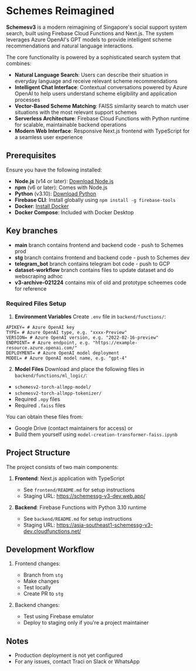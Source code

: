 # Schemes Reimagined

**Schemesv3** is a modern reimagining of Singapore's social support system search, built using Firebase Cloud Functions and Next.js. The system leverages Azure OpenAI's GPT models to provide intelligent scheme recommendations and natural language interactions.

The core functionality is powered by a sophisticated search system that combines:
- **Natural Language Search**: Users can describe their situation in everyday language and receive relevant scheme recommendations
- **Intelligent Chat Interface**: Contextual conversations powered by Azure OpenAI to help users understand scheme eligibility and application processes
- **Vector-Based Scheme Matching**: FAISS similarity search to match user situations with the most relevant support schemes
- **Serverless Architecture**: Firebase Cloud Functions with Python runtime for scalable, maintainable backend operations
- **Modern Web Interface**: Responsive Next.js frontend with TypeScript for a seamless user experience

## Prerequisites

Ensure you have the following installed:
- **Node.js** (v14 or later): [Download Node.js](https://nodejs.org/)
- **npm** (v6 or later): Comes with Node.js
- **Python** (v3.10): [Download Python](https://www.python.org/downloads/)
- **Firebase CLI**: Install globally using `npm install -g firebase-tools`
- **Docker**: [Install Docker](https://docs.docker.com/get-docker/)
- **Docker Compose**: Included with Docker Desktop

## Key branches
- **main** branch contains frontend and backend code - push to Schemes prod
- **stg** branch contains frontend and backend code - push to Schemes dev
- **telegram_bot** branch contains telegram bot code - push to GCP
- **dataset-workflow** branch contains files to update dataset and do webscraping adhoc
- **v3-archive-021224** contains mix of old and prototype scheemes code for reference

### Required Files Setup

1. **Environment Variables**
Create `.env` file in `backend/functions/`:
```shell
APIKEY= # Azure OpenAI key
TYPE= # Azure OpenAI type, e.g. "xxxx-Preview"
VERSION= # Azure OpenAI version, e.g. "2022-02-16-preview"
ENDPOINT= # Azure endpoint, e.g. "https://example-resource.azure.openai.com/"
DEPLOYMENT= # Azure OpenAI model deployment
MODEL= # Azure OpenAI model name, e.g. "gpt-4"
```

2. **Model Files**
Download and place the following files in `backend/functions/ml_logic/`:
- `schemesv2-torch-allmpp-model/`
- `schemesv2-torch-allmpp-tokenizer/`
- Required `.npy` files
- Required `.faiss` files

You can obtain these files from:
- Google Drive (contact maintainers for access) or
- Build them yourself using `model-creation-transformer-faiss.ipynb`

## Project Structure

The project consists of two main components:

1. **Frontend**: Next.js application with TypeScript
   - See `frontend/README.md` for setup instructions
   - Staging URL: https://schemessg-v3-dev.web.app/

2. **Backend**: Firebase Functions with Python 3.10 runtime
   - See `backend/README.md` for setup instructions
   - Staging URL: https://asia-southeast1-schemessg-v3-dev.cloudfunctions.net/

## Development Workflow

1. Frontend changes:
   - Branch from `stg`
   - Make changes
   - Test locally
   - Create PR to `stg`

2. Backend changes:
   - Test using Firebase emulator
   - Deploy to staging only if you're a project maintainer

## Notes
- Production deployment is not yet configured
- For any issues, contact Traci on Slack or WhatsApp
